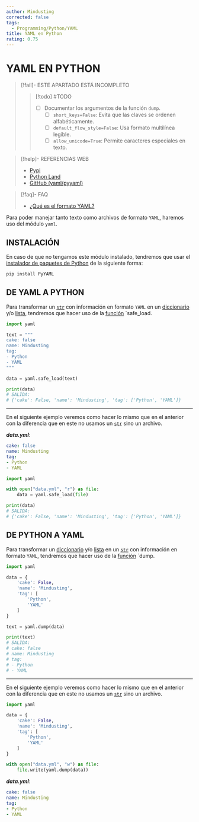 ```yaml
---
author: Mindusting
corrected: false
tags:
  - Programming/Python/YAML
title: YAML en Python
rating: 0.75
---
```


# YAML EN PYTHON

> [!fail]- ESTE APARTADO ESTÁ INCOMPLETO
> > [!todo] #TODO
> > - [ ] Documentar los argumentos de la función `dump`.
> >     - [ ] `short_keys=False`: Evita que las claves se ordenen alfabéticamente.
> >     - [ ] `default_flow_style=False`: Usa formato multilínea legible.
> >     - [ ] `allow_unicode=True`: Permite caracteres especiales en texto.

> [!help]- REFERENCIAS WEB
> - [Pypi](https://pypi.org/project/PyYAML/)
> - [Python Land](https://python.land/data-processing/python-yaml)
> - [GitHub (yaml/pyyaml)](https://msg.pyyaml.org/load)

> [!faq]- FAQ
> - [¿Qué es el formato YAML?](../yaml/yaml.md)

Para poder manejar tanto texto como archivos de formato `YAML`, haremos uso del módulo `yaml`.

## INSTALACIÓN

En caso de que no tengamos este módulo instalado, tendremos que usar el [instalador de paquetes de Python](py_pip.md) de la siguiente forma:

```bash
pip install PyYAML
```

## DE YAML A PYTHON

Para transformar un [`str`](py_str.md) con información en formato `YAML` en un [diccionario](py_dict.md) y/o [lista](py_list.md), tendremos que hacer uso de la [función](py_func.md) `safe_load.

```python
import yaml

text = """
cake: false
name: Mindusting
tag:
- Python
- YAML
"""

data = yaml.safe_load(text)

print(data)
# SALIDA:
# {'cake': False, 'name': 'Mindusting', 'tag': ['Python', 'YAML']}
```

---

En el siguiente ejemplo veremos como hacer lo mismo que en el anterior con la diferencia que en este no usamos un [`str`](py_str.md) sino un archivo.

***data.yml***:
```yaml
cake: false
name: Mindusting
tag:
- Python
- YAML
```

```python
import yaml

with open("data.yml", "r") as file:
    data = yaml.safe_load(file)

print(data)
# SALIDA:
# {'cake': False, 'name': 'Mindusting', 'tag': ['Python', 'YAML']}
```

## DE PYTHON A YAML

Para transformar un [diccionario](py_dict.md) y/o [lista](py_list.md) en un [`str`](py_str.md) con información en formato `YAML`, tendremos que hacer uso de la [función](py_func.md) `dump.

```python
import yaml

data = {
    'cake': False,
    'name': 'Mindusting',
    'tag': [
        'Python',
        'YAML'
    ]
}

text = yaml.dump(data)

print(text)
# SALIDA:
# cake: false
# name: Mindusting
# tag:
# - Python
# - YAML
```

---

En el siguiente ejemplo veremos como hacer lo mismo que en el anterior con la diferencia que en este no usamos un [`str`](py_str.md) sino un archivo.

```python
import yaml

data = {
    'cake': False,
    'name': 'Mindusting',
    'tag': [
        'Python',
        'YAML'
    ]
}

with open("data.yml", "w") as file:
    file.write(yaml.dump(data))
```

***data.yml***:
```yaml
cake: false
name: Mindusting
tag:
- Python
- YAML
```
